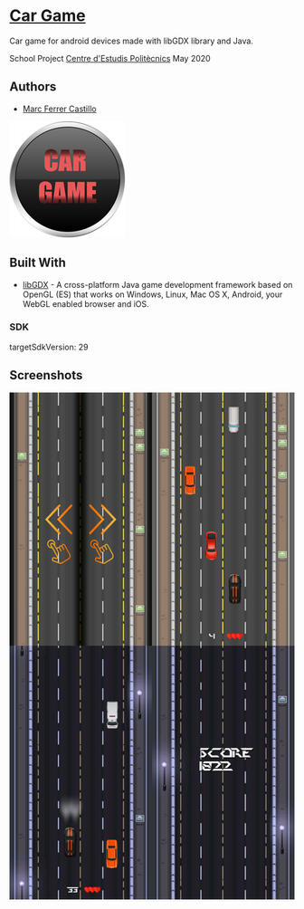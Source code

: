 # [Car Game](https://github.com/Marc-Ferrer-Castillo/Car-Game)

Car game for android devices made with libGDX library and Java.

School Project [Centre d'Estudis Politècnics](http://www.cepnet.net/)
May 2020

## Authors
* [Marc Ferrer Castillo](https://github.com/Marc-Ferrer-Castillo/)

![Icon Image](https://github.com/Marc-Ferrer-Castillo/Car-Game/blob/master/android/assets/logoLow.png)

## Built With

* [libGDX](https://github.com/libgdx/libgdx) - A cross-platform Java game development framework based on OpenGL (ES) that works on Windows, Linux, Mac OS X, Android, your WebGL enabled browser and iOS.

### SDK

targetSdkVersion: 29

## Screenshots

![](https://raw.githubusercontent.com/Marc-Ferrer-Castillo/Car-Game/master/Screenshots/screens.png)

#
